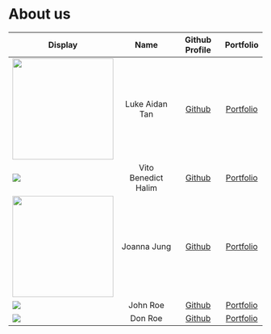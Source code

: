 # About us

| Display                                                                                                                                                                                             |        Name         |             Github Profile              |             Portfolio             |
|-----------------------------------------------------------------------------------------------------------------------------------------------------------------------------------------------------|:-------------------:|:---------------------------------------:|:---------------------------------:|
| <img src="https://avatars.githubusercontent.com/u/178822703?v=4" width="200">                                                                                                                       |   Luke Aidan Tan    | [Github](https://github.com/lukeai-tan) | [Portfolio](team/lukeAidanTan.md) |
| ![](https://media.licdn.com/dms/image/v2/D5603AQH18m1LLlHhQQ/profile-displayphoto-shrink_200_200/B56ZTQ9X.XHwAc-/0/1738672538423?e=1761782400&v=beta&t=BBDavdmKHKzxpc5_vBCRl2UWnQVq59z1hLevDBPoWZ0) | Vito Benedict Halim |   [Github](https://github.com/V1T0bh)   |  [Portfolio](team/VitoBHalim.md)  |
| <img src = "https://media.licdn.com/dms/image/v2/D5603AQGXs5Gmo4Mc_w/profile-displayphoto-shrink_800_800/B56ZVI6c92HsAc-/0/1740685037956?e=1762387200&v=beta&t=UehrMqcYM3baiqLZlEcjGiGGzzx_rp9AECZp6yAZ4KI" width="200"> |     Joanna Jung     |      [Github](https://github.com/joannaj00)      |  [Portfolio](team/joannaJung.md)  |
| ![](https://via.placeholder.com/100.png?text=Photo)                                                                                                                                                 |      John Roe       |      [Github](https://github.com/)      | [Portfolio](team/johndoe.md) |	| ![](https://via.placeholder.com/100.png?text=Photo)                                                                                                                                                                      |      John Roe       |      [Github](https://github.com/)      |   [Portfolio](team/johndoe.md)    |
| ![](https://via.placeholder.com/100.png?text=Photo)                                                                                                                                                 |       Don Roe       |      [Github](https://github.com/)      | [Portfolio](team/johndoe.md) |	| ![](https://via.placeholder.com/100.png?text=Photo)                                                                                                                                                                      |       Don Roe       |      [Github](https://github.com/)      |   [Portfolio](team/johndoe.md)    |
